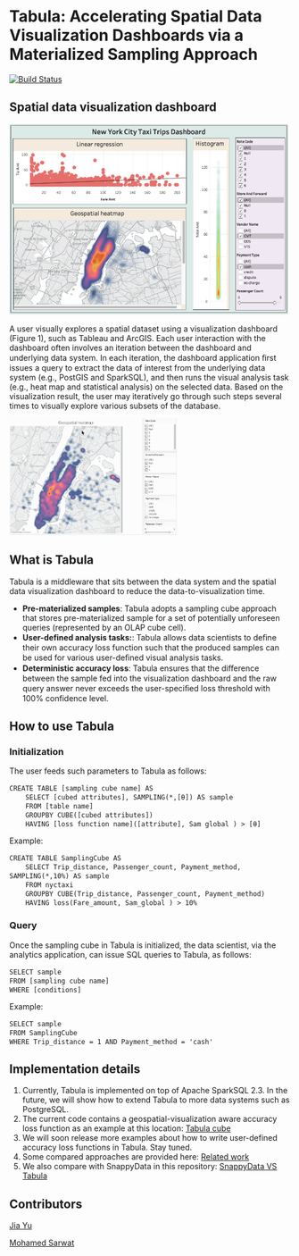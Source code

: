 # Tabula: Accelerating Spatial Data Visualization Dashboards via a Materialized Sampling Approach

[![Build Status](https://travis-ci.org/DataSystemsLab/Tabula.svg?branch=master)](https://travis-ci.org/DataSystemsLab/Tabula)

## Spatial data visualization dashboard

<img src="figures/tableau-dashboard.png" width="500">

A user visually explores a spatial dataset using a visualization dashboard (Figure 1), such as Tableau and ArcGIS. Each user interaction with the dashboard often involves an iteration between the dashboard and underlying data system. In each iteration, the dashboard application ﬁrst issues a query to extract the data of interest from the underlying data system (e.g., PostGIS and SparkSQL), and then runs the visual analysis task (e.g., heat map and statistical analysis) on the selected data. Based on the visualization result, the user may iteratively go through such steps several times to visually explore various subsets of the database.

<img src="figures/tableau-interaction.gif" width="300">


## What is Tabula

Tabula is a middleware that sits between the data system and the spatial data visualization dashboard to reduce the data-to-visualization time. 

* **Pre-materialized samples**: Tabula adopts a sampling cube approach that stores pre-materialized sample for a set of potentially unforeseen queries (represented by an OLAP cube cell).
* **User-defined analysis tasks:**: Tabula allows data scientists to deﬁne their own accuracy loss function such that the produced samples can be used for various user-deﬁned visual analysis tasks. 
* **Deterministic accuracy loss**: Tabula ensures that the diﬀerence between the sample fed into the visualization dashboard and the raw query answer never exceeds the user-speciﬁed loss threshold with 100% confidence level.

## How to use Tabula

### Initialization

The user feeds such parameters to Tabula as follows:

```
CREATE TABLE [sampling cube name] AS
	SELECT [cubed attributes], SAMPLING(*,[θ]) AS sample
	FROM [table name]
	GROUPBY CUBE([cubed attributes])
	HAVING [loss function name]([attribute], Sam global ) > [θ]
```

Example:

```
CREATE TABLE SamplingCube AS
	SELECT Trip_distance, Passenger_count, Payment_method, SAMPLING(*,10%) AS sample
	FROM nyctaxi
	GROUPBY CUBE(Trip_distance, Passenger_count, Payment_method)
	HAVING loss(Fare_amount, Sam_global ) > 10%
```

### Query

Once the sampling cube in Tabula is initialized, the data scientist, via the analytics application, can issue SQL queries to Tabula, as follows:

```
SELECT sample
FROM [sampling cube name]
WHERE [conditions]
```

Example:

```
SELECT sample
FROM SamplingCube
WHERE Trip_distance = 1 AND Payment_method = 'cash'
```

## Implementation details

1. Currently, Tabula is implemented on top of Apache SparkSQL 2.3. In the future, we will show how to extend Tabula to more data systems such as PostgreSQL.
2. The current code contains a geospatial-visualization aware accuracy loss function as an example at this location: [Tabula cube](https://github.com/DataSystemsLab/Tabula/blob/master/src/main/scala/org/datasyslab/samplingcube/cubes/Tabula.scala)
3. We will soon release more examples about how to write user-defined accuracy loss functions in Tabula. Stay tuned.
4. Some compared approaches are provided here: [Related work](https://github.com/DataSystemsLab/Tabula/tree/master/src/main/scala/org/datasyslab/samplingcube/relatedwork)
5. We also compare with SnappyData in this repository: [SnappyData VS Tabula](https://github.com/jiayuasu/snappydata-versus-tabula)

## Contributors

[Jia Yu](http://www.public.asu.edu/~jiayu2/)

[Mohamed Sarwat](http://faculty.engineering.asu.edu/sarwat/)
